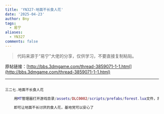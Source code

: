 ```yaml
---
title: 'YN327-地面不长食人花'
date: '2025-04-23'
author: Bny
tags:
  - 易宁
aliases:
  - YN327
comments: false
---
```


> 代码来源于“易宁”大佬的分享，仅供学习，不要直接复制粘贴。

原帖链接：[http://bbs.3dmgame.com/thread-3859071-1-1.html](http://bbs.3dmgame.com/thread-3859071-1-1.html)

---

```lua  

三二七.地面不长食人花	用MT管理器打开游戏目录/assets/DLC0002/scripts/prefabs/forest.lua文件，将inst:AddComponent("lureplantspawner")替换为--inst:AddComponent("lureplantspawner")	即可让地面不长讨厌的食人花，基地党可以安心了

```  

